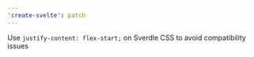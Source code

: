 ```yaml
---
'create-svelte': patch
---
```


Use `justify-content: flex-start;` on Sverdle CSS to avoid compatibility issues
